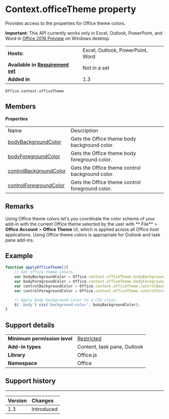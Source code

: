 
# Context.officeTheme property
Provides access to the properties for Office theme colors.

 **Important:** This API currently works only in Excel, Outlook, PowerPoint, and Word in [Office 2016 Preview](https://products.office.com/en-us/office-2016-preview) on Windows desktop.


|||
|:-----|:-----|
|**Hosts:**|Excel, Outlook, PowerPoint, Word|
|**Available in [Requirement set](http://msdn.microsoft.com/library/6b6702f2-b0a5-46ab-a356-8dda897ca8ae%28Office.15%29.aspx)**|Not in a set|
|**Added in**|1.3|



```
Office.context.officeTheme
```


## Members


**Properties**

|||
|:-----|:-----|
|Name|Description|
|[bodyBackgroundColor ](../../reference/shared/office.context.bodybackgroundcolor.md)|Gets the Office theme body background color.|
|[bodyForegroundColor](../../reference/shared/office.context.bodyforegroundcolor.md)|Gets the Office theme body foreground color.|
|[controlBackgroundColor](../../reference/shared/office.context.controlbackgroundcolor.md)|Gets the Office theme control background color.|
|[controlForegroundColor](../../reference/shared/office.context.controlforegroundcolor.md)|Gets the Office theme control foreground color.|

## Remarks

Using Office theme colors let's you coordinate the color scheme of your add-in with the current Office theme selected by the user with  ** File** > **Office Account** > **Office Theme** UI, which is applied across all Office host applications. Using Office theme colors is appropriate for Outlook and task pane add-ins.


## Example


```js
function applyOfficeTheme(){
    // Get office theme colors.
    var bodyBackgroundColor = Office.context.officeTheme.bodyBackgroundColor;
    var bodyForegroundColor = Office.context.officeTheme.bodyForegroundColor;
    var controlBackgroundColor = Office.context.officeTheme.controlBackgroundColor
    var controlForegroundColor = Office.context.officeTheme.controlForegroundColor;

    // Apply body background color to a CSS class.
    $('.body').css('background-color', bodyBackgroundColor);
}
```


## Support details



|||
|:-----|:-----|
|**Minimum permission level**|[Restricted](http://msdn.microsoft.com/library/da2efadc-4ebf-45fe-be39-397ac1eb1dbd%28Office.15%29.aspx)|
|**Add-in types**|Content, task pane, Outlook|
|**Library**|Office.js|
|**Namespace**|Office|

## Support history



****


|**Version**|**Changes**|
|:-----|:-----|
|1.3|Introduced|
